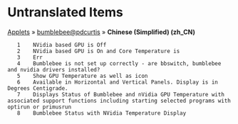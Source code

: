 # Untranslated Items
[Applets](../../../README.md) &#187; [bumblebee@pdcurtis](../README.md) &#187; **Chinese (Simplified) (zh_CN)**

       1	NVidia based GPU is Off
       2	NVidia based GPU is On and Core Temperature is
       3	Err
       4	Bumblebee is not set up correctly - are bbswitch, bumblebee and nvidia drivers installed?
       5	Show GPU Temperature as well as icon
       6	Available in Horizontal and Vertical Panels. Display is in Degrees Centigrade.
       7	Displays Status of Bumblebee and nVidia GPU Temperature with associated support functions including starting selected programs with optirun or primusrun
       8	Bumblebee Status with NVidia Temperature Display
